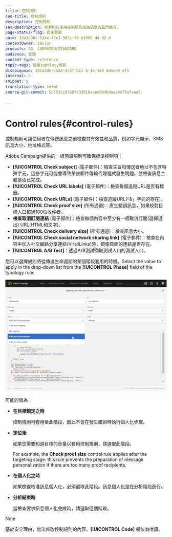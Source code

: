 ```yaml
---
title: 控制規則
seo-title: 控制規則
description: 控制規則
seo-description: 瞭解如何使用控制規則加強訊息的品質檢查。
page-status-flag: 從未啓動
uuid: 33a1c90c-534e-4Fe1-982c-f4 e1858 d4 d2 d
contentOwner: saviat
products: SG_ CAMPAIGN/STANDARD
audience: 管理
content-type: reference
topic-tags: 使用typology規則
discoiquuid: 305adde-6424-4c6f-b11 b-1b-1e8 bdnow6 ef1
internal: n
snippet: y
translation-type: tm+mt
source-git-commit: 5e5532c0769fe33016eaee994bdaae9c70a7eaa5

---
```



# Control rules{#control-rules}

控制規則可讓使用者在傳送訊息之前檢查其有效性和品質，例如字元顯示、SMS訊息大小、地址格式等。

Adobe Campaign提供的一組預設規則可確保標準控制項：

* **[!UICONTROL Check subject]** (電子郵件)：檢查主旨和傳送者地址不包含特殊字元，這些字元可能會導致某些郵件傳輸代理程式發生問題，並檢查訊息主體是否已完成。
* **[!UICONTROL Check URL labels]** (電子郵件)：檢查每個追蹤URL是否有標籤。
* **[!UICONTROL Check URLs]** (電子郵件)：檢查追蹤URL(「&amp;」字元的存在)。
* **[!UICONTROL Check proof size]** (所有通道)：產生錯誤訊息，如果校對目標人口超過100位收件者。
* **檢查取消訂閱連結** (電子郵件)：檢查每個內容中至少有一個取消訂閱(選擇退出) URL(HTML和文字)。
* **[!UICONTROL Check delivery size]** (所有通道)：檢查訊息大小。
* **[!UICONTROL Check social network sharing link]** (電子郵件)：檢查在內容中加入社交網路分享連結(VirallLinks)時，鏡像頁面的連結是否存在。
* **[!UICONTROL A/B Test]**：透過A/B測試擷取測試人口的測試人口。

您可以選擇規則將從傳送生命週期的某個階段套用的時機。Select the value to apply in the drop-down list from the **[!UICONTROL Phase]** field of the typology rule.

![](assets/typology_phase.png)

可能的值為：

* **在目標鎖定之時**

   控制規則可套用至此階段，因此不會在發生錯誤時執行個人化步驟。

* **定位後**

   如果您需要知道目標的音量以套用控制規則，請選取此階段。

   For example, the **Check proof size** control rule applies after the targeting stage: this rule prevents the preparation of message personalization if there are too many proof recipients.

* **在個人化之時**

   如果檢查核准訊息個人化，必須選取此階段。訊息個人化是在分析階段進行。

* **分析結束時**

   當檢查要求訊息個人化完成時，請選取這個階段。

>[!NOTE]
>
>基於安全理由，無法修改控制規則的內容。**[!UICONTROL Code]** 欄位為唯讀。
